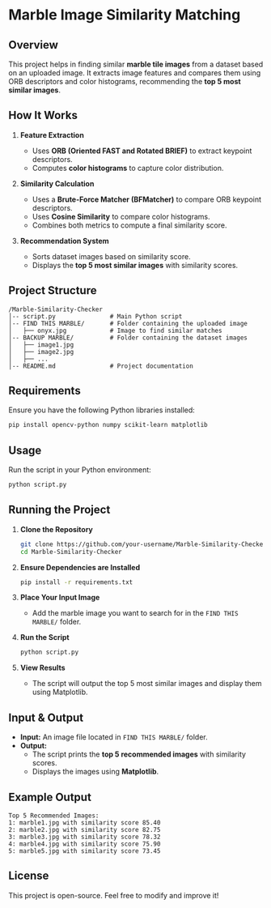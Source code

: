 # **Marble Image Similarity Matching**

## **Overview**
This project helps in finding similar **marble tile images** from a dataset based on an uploaded image. It extracts image features and compares them using ORB descriptors and color histograms, recommending the **top 5 most similar images**.

## **How It Works**

1. **Feature Extraction**  
   - Uses **ORB (Oriented FAST and Rotated BRIEF)** to extract keypoint descriptors.  
   - Computes **color histograms** to capture color distribution.

2. **Similarity Calculation**  
   - Uses a **Brute-Force Matcher (BFMatcher)** to compare ORB keypoint descriptors.  
   - Uses **Cosine Similarity** to compare color histograms.  
   - Combines both metrics to compute a final similarity score.

3. **Recommendation System**  
   - Sorts dataset images based on similarity score.  
   - Displays the **top 5 most similar images** with similarity scores.

## **Project Structure**
```
/Marble-Similarity-Checker
│-- script.py               # Main Python script
│-- FIND THIS MARBLE/       # Folder containing the uploaded image
│   ├── onyx.jpg            # Image to find similar matches
│-- BACKUP MARBLE/          # Folder containing the dataset images
│   ├── image1.jpg
│   ├── image2.jpg
│   ├── ...
│-- README.md               # Project documentation
```

## **Requirements**
Ensure you have the following Python libraries installed:
```sh
pip install opencv-python numpy scikit-learn matplotlib
```

## **Usage**
Run the script in your Python environment:
```sh
python script.py
```

## **Running the Project**
1. **Clone the Repository**  
   ```sh
   git clone https://github.com/your-username/Marble-Similarity-Checker.git
   cd Marble-Similarity-Checker
   ```

2. **Ensure Dependencies are Installed**  
   ```sh
   pip install -r requirements.txt
   ```

3. **Place Your Input Image**  
   - Add the marble image you want to search for in the `FIND THIS MARBLE/` folder.

4. **Run the Script**  
   ```sh
   python script.py
   ```

5. **View Results**  
   - The script will output the top 5 most similar images and display them using Matplotlib.

## **Input & Output**
- **Input:** An image file located in `FIND THIS MARBLE/` folder.
- **Output:**
  - The script prints the **top 5 recommended images** with similarity scores.
  - Displays the images using **Matplotlib**.

## **Example Output**
```
Top 5 Recommended Images:
1: marble1.jpg with similarity score 85.40
2: marble2.jpg with similarity score 82.75
3: marble3.jpg with similarity score 78.32
4: marble4.jpg with similarity score 75.90
5: marble5.jpg with similarity score 73.45
```

## **License**
This project is open-source. Feel free to modify and improve it!





